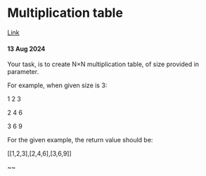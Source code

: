 # Multiplication table
[Link](https://www.codewars.com/kata/534d2f5b5371ecf8d2000a08/train/java)

#### 13 Aug 2024

Your task, is to create N×N multiplication table, of size provided in parameter.

For example, when given size is 3:

1 2 3

2 4 6

3 6 9

For the given example, the return value should be:

[[1,2,3],[2,4,6],[3,6,9]]

~~